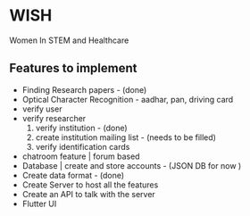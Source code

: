 # WISH
Women In STEM and Healthcare

## Features to implement
* Finding Research papers - (done)
* Optical Character Recognition - aadhar, pan, driving card
* verify user
* verify researcher
  <ol>
    <li>verify institution - (done)</li>
    <li>create institution mailing list - (needs to be filled)</li>
    <li>verify identification cards</li>
  </ol>
* chatroom feature | forum based
* Database | create and store accounts - (JSON DB for now )
* Create data format - (done)
* Create Server to host all the features
* Create an API to talk with the server
* Flutter UI

